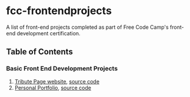 # fcc-frontendprojects
A list of front-end projects completed as part of Free Code Camp's front-end development certification.

## Table of Contents
### Basic Front End Development Projects
1. [Tribute Page website](http://www.nimalen.com/fcc-frontendprojects/tribute_page/index.html "Tribute Page"), [source code](./tribute_page/)
2. [Personal Portfolio](http://www.nimalen.com/fcc-frontendprojects/personal_portfolio/index.html "Personal Portfolio"), [source code](./personal_portfolio/)
